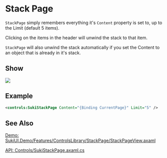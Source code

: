 # Stack Page

`StackPage` simply remembers everything it's `Content` property is set to, up to the Limit (default 5
items).

Clicking on the items in the header will unwind the stack to that item.

`StackPage` will also unwind the stack automatically if you set the Content to an object that is
already in it's stack.

## Show

<img src="/controls/layout/stackpage.gif"/>

## Example

```xml
<controls:SukiStackPage Content="{Binding CurrentPage}" Limit="5" />
```

## See Also

[Demo: SukiUI.Demo/Features/ControlsLibrary/StackPage/StackPageView.axaml](https://github.com/kikipoulet/SukiUI/blob/main/SukiUI.Demo/Features/ControlsLibrary/StackPage/StackPageView.axaml)

[API: Controls/SukiStackPage.axaml.cs](https://github.com/kikipoulet/SukiUI/blob/main/SukiUI/Controls/SukiStackPage.axaml.cs)